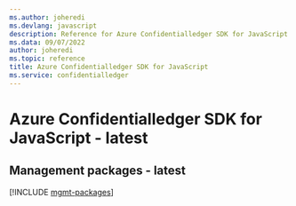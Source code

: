 ```yaml
---
ms.author: joheredi
ms.devlang: javascript
description: Reference for Azure Confidentialledger SDK for JavaScript
ms.data: 09/07/2022
author: joheredi
ms.topic: reference
title: Azure Confidentialledger SDK for JavaScript
ms.service: confidentialledger
---
```

# Azure Confidentialledger SDK for JavaScript - latest

## Management packages - latest
[!INCLUDE [mgmt-packages](confidentialledger-mgmt-index.md)]